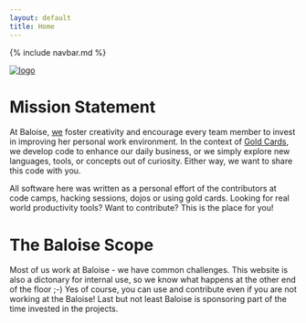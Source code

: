 ```yaml
---
layout: default
title: Home
---
```


{% include navbar.md %}

[![logo](https://rawgit.com/baloise/baloise-bootstrap/gh-pages/assets/img/baloise-group-logo-blue.svg)](https://www.baloise.com)

# Mission Statement

<bal-text>At Baloise, [we](https://github.com/orgs/baloise/people) foster creativity and encourage every team member to invest in improving her personal work environment.
In the context of [Gold Cards](https://github.com/baloise/goldcards/labels/goldcard), we develop code to enhance our daily business, or we simply explore new languages, tools, or concepts out of curiosity. Either way, we want to share this code with you.
</bal-text>

<bal-text>
All software here was written as a personal effort of the contributors at code camps, hacking sessions, dojos or using gold cards. Looking for real world productivity tools? Want to contribute? This is the place for you!
</bal-text>

# The Baloise Scope

<bal-text>
Most of us work at Baloise - we have common challenges.
This website is also a dictonary for internal use, so we know what happens at the other end of the floor ;-)
Yes of course, you can use and contribute even if you are not working at the Baloise!
Last but not least Baloise is sponsoring part of the time invested in the projects.
</bal-text>
